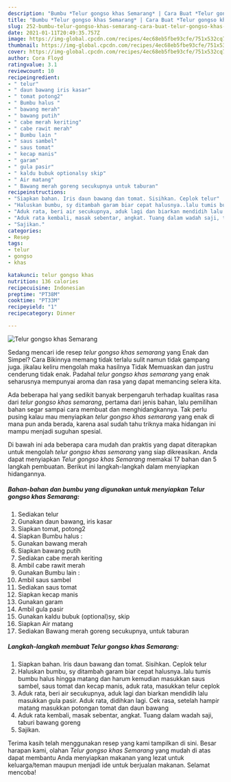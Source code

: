 ```yaml
---
description: "Bumbu *Telur gongso khas Semarang* | Cara Buat *Telur gongso khas Semarang* Yang Enak Banget"
title: "Bumbu *Telur gongso khas Semarang* | Cara Buat *Telur gongso khas Semarang* Yang Enak Banget"
slug: 252-bumbu-telur-gongso-khas-semarang-cara-buat-telur-gongso-khas-semarang-yang-enak-banget
date: 2021-01-11T20:49:35.757Z
image: https://img-global.cpcdn.com/recipes/4ec68eb5fbe93cfe/751x532cq70/telur-gongso-khas-semarang-foto-resep-utama.jpg
thumbnail: https://img-global.cpcdn.com/recipes/4ec68eb5fbe93cfe/751x532cq70/telur-gongso-khas-semarang-foto-resep-utama.jpg
cover: https://img-global.cpcdn.com/recipes/4ec68eb5fbe93cfe/751x532cq70/telur-gongso-khas-semarang-foto-resep-utama.jpg
author: Cora Floyd
ratingvalue: 3.1
reviewcount: 10
recipeingredient:
- " telur"
- " daun bawang iris kasar"
- " tomat potong2"
- " Bumbu halus "
- " bawang merah"
- " bawang putih"
- " cabe merah keriting"
- " cabe rawit merah"
- " Bumbu lain "
- " saus sambel"
- " saus tomat"
- " kecap manis"
- " garam"
- " gula pasir"
- " kaldu bubuk optionalsy skip"
- " Air matang"
- " Bawang merah goreng secukupnya untuk taburan"
recipeinstructions:
- "Siapkan bahan. Iris daun bawang dan tomat. Sisihkan. Ceplok telur"
- "Haluskan bumbu, sy ditambah garam biar cepat halusnya..lalu tumis bumbu halus hingga matang dan harum kemudian masukkan saus sambel, saus tomat dan kecap manis, aduk rata, masukkan telur ceplok"
- "Aduk rata, beri air secukupnya, aduk lagi dan biarkan mendidih lalu masukkan gula pasir. Aduk rata, didihkan lagi. Cek rasa, setelah hampir matang masukkan potongan tomat dan daun bawang"
- "Aduk rata kembali, masak sebentar, angkat. Tuang dalam wadah saji, taburi bawang goreng"
- "Sajikan."
categories:
- Resep
tags:
- telur
- gongso
- khas

katakunci: telur gongso khas 
nutrition: 136 calories
recipecuisine: Indonesian
preptime: "PT38M"
cooktime: "PT33M"
recipeyield: "1"
recipecategory: Dinner

---
```



![*Telur gongso khas Semarang*](https://img-global.cpcdn.com/recipes/4ec68eb5fbe93cfe/751x532cq70/telur-gongso-khas-semarang-foto-resep-utama.jpg)

Sedang mencari ide resep *telur gongso khas semarang* yang Enak dan Simpel? Cara Bikinnya memang tidak terlalu sulit namun tidak gampang juga. jikalau keliru mengolah maka hasilnya Tidak Memuaskan dan justru cenderung tidak enak. Padahal *telur gongso khas semarang* yang enak seharusnya mempunyai aroma dan rasa yang dapat memancing selera kita.



Ada beberapa hal yang sedikit banyak berpengaruh terhadap kualitas rasa dari *telur gongso khas semarang*, pertama dari jenis bahan, lalu pemilihan bahan segar sampai cara membuat dan menghidangkannya. Tak perlu pusing kalau mau menyiapkan *telur gongso khas semarang* yang enak di mana pun anda berada, karena asal sudah tahu triknya maka hidangan ini mampu menjadi suguhan spesial.


Di bawah ini ada beberapa cara mudah dan praktis yang dapat diterapkan untuk mengolah *telur gongso khas semarang* yang siap dikreasikan. Anda dapat menyiapkan *Telur gongso khas Semarang* memakai 17 bahan dan 5 langkah pembuatan. Berikut ini langkah-langkah dalam menyiapkan hidangannya.

<!--inarticleads1-->

##### Bahan-bahan dan bumbu yang digunakan untuk menyiapkan *Telur gongso khas Semarang*:

1. Sediakan  telur
1. Gunakan  daun bawang, iris kasar
1. Siapkan  tomat, potong2
1. Siapkan  Bumbu halus :
1. Gunakan  bawang merah
1. Siapkan  bawang putih
1. Sediakan  cabe merah keriting
1. Ambil  cabe rawit merah
1. Gunakan  Bumbu lain :
1. Ambil  saus sambel
1. Sediakan  saus tomat
1. Siapkan  kecap manis
1. Gunakan  garam
1. Ambil  gula pasir
1. Gunakan  kaldu bubuk (optional)sy, skip
1. Siapkan  Air matang
1. Sediakan  Bawang merah goreng secukupnya, untuk taburan




<!--inarticleads2-->

##### Langkah-langkah membuat *Telur gongso khas Semarang*:

1. Siapkan bahan. Iris daun bawang dan tomat. Sisihkan. Ceplok telur
1. Haluskan bumbu, sy ditambah garam biar cepat halusnya..lalu tumis bumbu halus hingga matang dan harum kemudian masukkan saus sambel, saus tomat dan kecap manis, aduk rata, masukkan telur ceplok
1. Aduk rata, beri air secukupnya, aduk lagi dan biarkan mendidih lalu masukkan gula pasir. Aduk rata, didihkan lagi. Cek rasa, setelah hampir matang masukkan potongan tomat dan daun bawang
1. Aduk rata kembali, masak sebentar, angkat. Tuang dalam wadah saji, taburi bawang goreng
1. Sajikan.




Terima kasih telah menggunakan resep yang kami tampilkan di sini. Besar harapan kami, olahan *Telur gongso khas Semarang* yang mudah di atas dapat membantu Anda menyiapkan makanan yang lezat untuk keluarga/teman maupun menjadi ide untuk berjualan makanan. Selamat mencoba!

